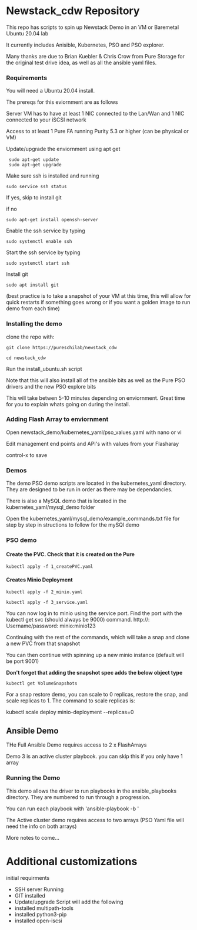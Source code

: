 # Newstack_cdw Repository

This repo has scripts to spin up Newstack Demo in an VM or Baremetal Ubuntu 20.04 lab

It currently includes Anisible, Kubernetes, PSO and PSO explorer.

Many thanks are due to Brian Kuebler & Chris Crow from Pure Storage for the original test drive idea, as well as all the ansible yaml files.

### Requirements
You will need a Ubuntu 20.04 install.  

The prereqs for this eviornment are as follows

Server VM has to have at least 1 NIC connected to the Lan/Wan and 1 NIC connected to your iSCSI network

Access to at least 1 Pure FA running Purity 5.3 or higher (can be physical or VM)

Update/upgrade the enviornment using apt get
```
 sudo apt-get update
 sudo apt-get upgrade
 ```
Make sure ssh is installed and running

```
sudo service ssh status
```

If yes, skip to install git

if no

```
sudo apt-get install openssh-server
```

Enable the ssh service by typing 

```
sudo systemctl enable ssh
```

Start the ssh service by typing
```
sudo systemctl start ssh
```

Install git

```
sudo apt install git
```
(best practice is to take a snapshot of your VM at this time, this will allow for quick restarts if something goes wrong or if you want a golden image to run demo from each time)


### Installing the demo
clone the repo with:
```
git clone https://pureschilab/newstack_cdw

cd newstack_cdw
```

Run the install_ubuntu.sh script

Note that this will also install all of the ansible bits as well as the Pure PSO drivers and the new PSO explore bits

This will take betwen 5-10 minutes depending on enviornment. Great time for you to explain whats going on during the install.


### Adding Flash Array to enviornment
Open newstack_demo/kubernetes_yaml/pso_values.yaml with nano or vi

Edit management end points and API's with values from your Flasharay

control-x to save

### Demos

The demo PSO demo scripts are located in the kubernetes_yaml directory. They are designed to be run in order as there may be dependancies.

There is also a MySQL demo that is located in the kubernetes_yaml/mysql_demo folder

Open the kubernetes_yaml/mysql_demo/example_commands.txt file for step by step in structions to follow for the mySQl demo

### PSO demo

#### Create the PVC. Check that it is created on the Pure
```
kubectl apply -f 1_createPVC.yaml
```

#### Creates Minio Deployment
```
kubectl apply -f 2_minio.yaml

kubectl apply -f 3_service.yaml
```

You can now log in to minio using the service port. Find the port with the kubectl get svc (should always be 9000) command. http://<linuxIP>:<port> Username/password: minio:minio123

Continuing with the rest of the commands, which will take a snap and clone a new PVC from that snapshot

You can then continue with spinning up a new minio instance (default will be port 9001)

**Don't forget that adding the snapshot spec adds the below object type**
```
kubectl get VolumeSnapshots
```

For a snap restore demo, you can scale to 0 replicas, restore the snap, and scale replicas to 1. The command to scale replicas is:

kubectl scale deploy minio-deployment --replicas=0


## Ansible Demo

THe Full Ansible Demo requires access to 2 x FlashArrays

Demo 3 is an active cluster playbook. you can skip this if you only have 1 array

### Running the Demo

This demo allows the driver to run playbooks in the ansible_playbooks directory. They are numbered to run through a progression.

You can run each playbook with 'ansible-playbook -b <yaml file>'
  
The Active cluster demo requires access to two arrays (PSO Yaml file will need the info on both arrays)  

More notes to come...



# Additional customizations
initial requirments

- SSH server Running
- GIT installed
- Update/upgrade
Script will add the following
- installed multipath-tools
- installed python3-pip
- installed open-iscsi
